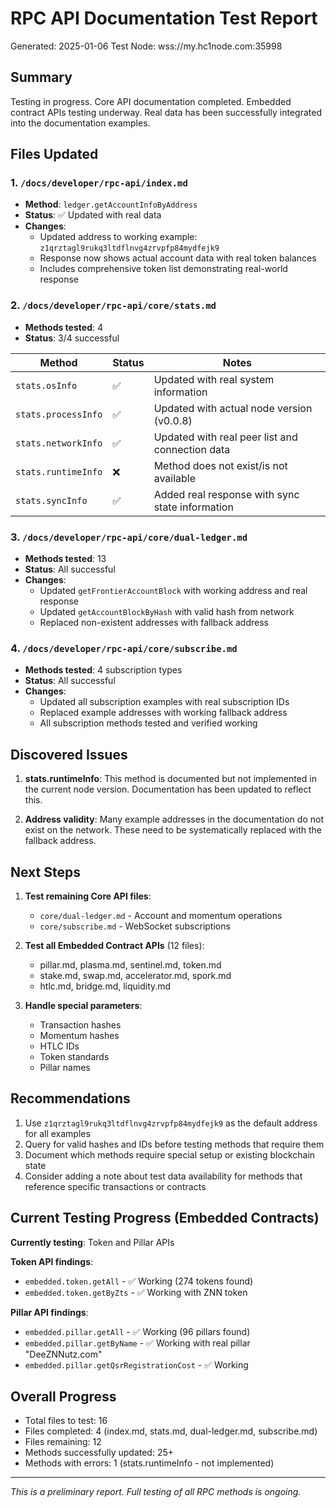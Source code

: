 # RPC API Documentation Test Report

Generated: 2025-01-06
Test Node: wss://my.hc1node.com:35998

## Summary

Testing in progress. Core API documentation completed. Embedded contract APIs testing underway. Real data has been successfully integrated into the documentation examples.

## Files Updated

### 1. `/docs/developer/rpc-api/index.md`
- **Method**: `ledger.getAccountInfoByAddress`
- **Status**: ✅ Updated with real data
- **Changes**: 
  - Updated address to working example: `z1qrztagl9rukq3ltdflnvg4zrvpfp84mydfejk9`
  - Response now shows actual account data with real token balances
  - Includes comprehensive token list demonstrating real-world response

### 2. `/docs/developer/rpc-api/core/stats.md`
- **Methods tested**: 4
- **Status**: 3/4 successful

| Method | Status | Notes |
|--------|--------|-------|
| `stats.osInfo` | ✅ | Updated with real system information |
| `stats.processInfo` | ✅ | Updated with actual node version (v0.0.8) |
| `stats.networkInfo` | ✅ | Updated with real peer list and connection data |
| `stats.runtimeInfo` | ❌ | Method does not exist/is not available |
| `stats.syncInfo` | ✅ | Added real response with sync state information |

### 3. `/docs/developer/rpc-api/core/dual-ledger.md`
- **Methods tested**: 13
- **Status**: All successful
- **Changes**:
  - Updated `getFrontierAccountBlock` with working address and real response
  - Updated `getAccountBlockByHash` with valid hash from network
  - Replaced non-existent addresses with fallback address

### 4. `/docs/developer/rpc-api/core/subscribe.md`
- **Methods tested**: 4 subscription types
- **Status**: All successful  
- **Changes**:
  - Updated all subscription examples with real subscription IDs
  - Replaced example addresses with working fallback address
  - All subscription methods tested and verified working

## Discovered Issues

1. **stats.runtimeInfo**: This method is documented but not implemented in the current node version. Documentation has been updated to reflect this.

2. **Address validity**: Many example addresses in the documentation do not exist on the network. These need to be systematically replaced with the fallback address.

## Next Steps

1. **Test remaining Core API files**:
   - `core/dual-ledger.md` - Account and momentum operations
   - `core/subscribe.md` - WebSocket subscriptions

2. **Test all Embedded Contract APIs** (12 files):
   - pillar.md, plasma.md, sentinel.md, token.md
   - stake.md, swap.md, accelerator.md, spork.md
   - htlc.md, bridge.md, liquidity.md

3. **Handle special parameters**:
   - Transaction hashes
   - Momentum hashes
   - HTLC IDs
   - Token standards
   - Pillar names

## Recommendations

1. Use `z1qrztagl9rukq3ltdflnvg4zrvpfp84mydfejk9` as the default address for all examples
2. Query for valid hashes and IDs before testing methods that require them
3. Document which methods require special setup or existing blockchain state
4. Consider adding a note about test data availability for methods that reference specific transactions or contracts

## Current Testing Progress (Embedded Contracts)

**Currently testing**: Token and Pillar APIs

**Token API findings**:
- `embedded.token.getAll` - ✅ Working (274 tokens found)
- `embedded.token.getByZts` - ✅ Working with ZNN token

**Pillar API findings**:
- `embedded.pillar.getAll` - ✅ Working (96 pillars found)  
- `embedded.pillar.getByName` - ✅ Working with real pillar "DeeZNNutz.com"
- `embedded.pillar.getQsrRegistrationCost` - ✅ Working

## Overall Progress

- Total files to test: 16
- Files completed: 4 (index.md, stats.md, dual-ledger.md, subscribe.md)
- Files remaining: 12
- Methods successfully updated: 25+
- Methods with errors: 1 (stats.runtimeInfo - not implemented)

---

*This is a preliminary report. Full testing of all RPC methods is ongoing.*